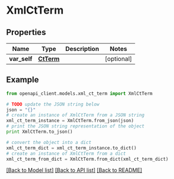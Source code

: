 # XmlCtTerm


## Properties
Name | Type | Description | Notes
------------ | ------------- | ------------- | -------------
**var_self** | [**CtTerm**](CtTerm.md) |  | [optional] 

## Example

```python
from openapi_client.models.xml_ct_term import XmlCtTerm

# TODO update the JSON string below
json = "{}"
# create an instance of XmlCtTerm from a JSON string
xml_ct_term_instance = XmlCtTerm.from_json(json)
# print the JSON string representation of the object
print XmlCtTerm.to_json()

# convert the object into a dict
xml_ct_term_dict = xml_ct_term_instance.to_dict()
# create an instance of XmlCtTerm from a dict
xml_ct_term_from_dict = XmlCtTerm.from_dict(xml_ct_term_dict)
```
[[Back to Model list]](../README.md#documentation-for-models) [[Back to API list]](../README.md#documentation-for-api-endpoints) [[Back to README]](../README.md)


